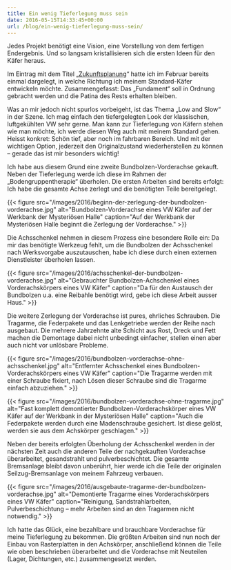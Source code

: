 ```yaml
---
title: Ein wenig Tieferlegung muss sein
date: 2016-05-15T14:33:45+00:00
url: /blog/ein-wenig-tieferlegung-muss-sein/
---
```


Jedes Projekt benötigt eine Vision, eine Vorstellung von dem fertigen Endergebnis. Und so langsam kristallisieren sich die ersten Ideen für den Käfer heraus.

Im Eintrag mit dem Titel „[Zukunftsplanung](/blog/zukunftsplanung/ "Meine Pläne für den Standard-Käfer")“ hatte ich im Februar bereits einmal dargelegt, in welche Richtung ich meinem Standard-Käfer entwickeln möchte. Zusammengefasst: Das „Fundament“ soll in Ordnung gebracht werden und die Patina des Rests erhalten bleiben.

Was an mir jedoch nicht spurlos vorbeigeht, ist das Thema „Low and Slow“ in der Szene. Ich mag einfach den tiefergelegten Look der klassischen, luftgekühlten VW sehr gerne. Man kann zur Tieferlegung von Käfern stehen wie man möchte, ich werde diesen Weg auch mit meinem Standard gehen. Heisst konkret: Schön tief, aber noch im fahrbaren Bereich. Und mit der wichtigen Option, jederzeit den Originalzustand wiederherstellen zu können – gerade das ist mir besonders wichtig!

<!--more-->

Ich habe aus diesem Grund eine zweite Bundbolzen-Vorderachse gekauft. Neben der Tieferlegung werde ich diese im Rahmen der „Bodengruppentherapie“ überholen. Die ersten Arbeiten sind bereits erfolgt: Ich habe die gesamte Achse zerlegt und die benötigten Teile bereitgelegt.

{{< figure src="/images/2016/beginn-der-zerlegung-der-bundbolzen-vorderachse.jpg" alt="Bundbolzen-Vorderachse eines VW Käfer auf der Werkbank der Mysteriösen Halle" caption="Auf der Werkbank der Mysteriösen Halle beginnt die Zerlegung der Vorderachse." >}}

Die Achsschenkel nehmen in diesem Prozess eine besondere Rolle ein: Da mir das benötigte Werkzeug fehlt, um die Bundbolzen der Achsschenkel nach Werksvorgabe auszutauschen, habe ich diese durch einen externen Dienstleister überholen lassen.

{{< figure src="/images/2016/achsschenkel-der-bundbolzen-vorderachse.jpg" alt="Gebrauchter Bundbolzen-Achschenkel eines Vorderachskörpers eines VW Käfer" caption="Da für den Austausch der Bundbolzen u.a. eine Reibahle benötigt wird, gebe ich diese Arbeit ausser Haus." >}}

Die weitere Zerlegung der Vorderachse ist pures, ehrliches Schrauben. Die Tragarme, die Federpakete und das Lenkgetriebe werden der Reihe nach ausgebaut. Die mehrere Jahrzehnte alte Schicht aus Rost, Dreck und Fett machen die Demontage dabei nicht unbedingt einfacher, stellen einen aber auch nicht vor unlösbare Probleme.

{{< figure src="/images/2016/bundbolzen-vorderachse-ohne-achsschenkel.jpg" alt="Entfernter Achsschenkel eines Bundbolzen-Vorderachskörpers eines VW Käfer" caption="Die Tragarme werden mit einer Schraube fixiert, nach Lösen dieser Schraube sind die Tragarme einfach abzuziehen." >}}

{{< figure src="/images/2016/bundbolzen-vorderachse-ohne-tragarme.jpg" alt="Fast komplett demontierter Bundbolzen-Vorderachskörper eines VW Käfer auf der Werkbank in der Mysteriösen Halle" caption="Auch die Federpakete werden durch eine Madenschraube gesichert. Ist diese gelöst, werden sie aus dem Achskörper geschlagen." >}}

Neben der bereits erfolgten Überholung der Achsschenkel werden in der nächsten Zeit auch die anderen Teile der nachgekauften Vorderachse überarbeitet, gesandstrahlt und pulverbeschichtet. Die gesamte Bremsanlage bleibt davon unberührt, hier werde ich die Teile der originalen Seilzug-Bremsanlage von meinem Fahrzeug verbauen.

{{< figure src="/images/2016/ausgebaute-tragarme-der-bundbolzen-vorderachse.jpg" alt="Demontierte Tragarme eines Vorderachskörpers eines VW Käfer" caption="Reinigung, Sandstrahlarbeiten, Pulverbeschichtung – mehr Arbeiten sind an den Tragarmen nicht notwendig." >}}

Ich hatte das Glück, eine bezahlbare und brauchbare Vorderachse für meine Tieferlegung zu bekommen. Die größten Arbeiten sind nun noch der Einbau von Rasterplatten in den Achskörper, anschließend können die Teile wie oben beschrieben überarbeitet und die Vorderachse mit Neuteilen (Lager, Dichtungen, etc.) zusammengesetzt werden.
